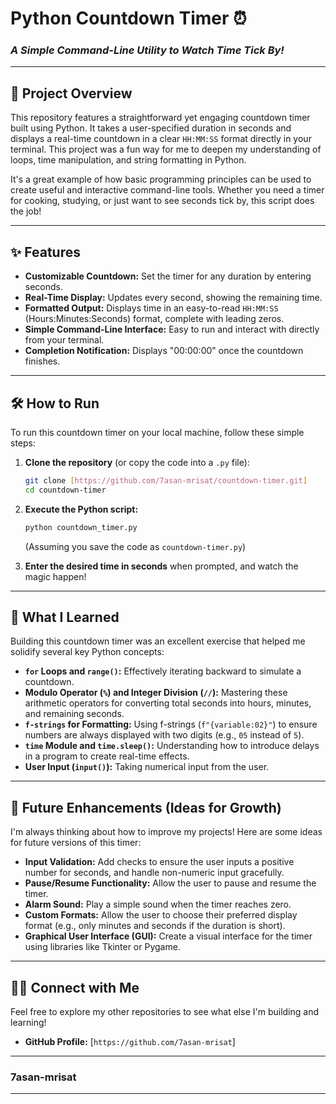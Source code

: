 # Python Countdown Timer ⏰

### *A Simple Command-Line Utility to Watch Time Tick By!*

---

## 🚀 Project Overview

This repository features a straightforward yet engaging countdown timer built using Python. It takes a user-specified duration in seconds and displays a real-time countdown in a clear `HH:MM:SS` format directly in your terminal. This project was a fun way for me to deepen my understanding of loops, time manipulation, and string formatting in Python.

It's a great example of how basic programming principles can be used to create useful and interactive command-line tools. Whether you need a timer for cooking, studying, or just want to see seconds tick by, this script does the job!

---

## ✨ Features

* **Customizable Countdown:** Set the timer for any duration by entering seconds.
* **Real-Time Display:** Updates every second, showing the remaining time.
* **Formatted Output:** Displays time in an easy-to-read `HH:MM:SS` (Hours:Minutes:Seconds) format, complete with leading zeros.
* **Simple Command-Line Interface:** Easy to run and interact with directly from your terminal.
* **Completion Notification:** Displays "00:00:00" once the countdown finishes.

---

## 🛠️ How to Run

To run this countdown timer on your local machine, follow these simple steps:

1.  **Clone the repository** (or copy the code into a `.py` file):
    ```bash
    git clone [https://github.com/7asan-mrisat/countdown-timer.git]
    cd countdown-timer
    ```
2.  **Execute the Python script:**
    ```bash
    python countdown_timer.py
    ```
    (Assuming you save the code as `countdown-timer.py`)

3.  **Enter the desired time in seconds** when prompted, and watch the magic happen!

---

## 🧠 What I Learned

Building this countdown timer was an excellent exercise that helped me solidify several key Python concepts:

* **`for` Loops and `range()`:** Effectively iterating backward to simulate a countdown.
* **Modulo Operator (`%`) and Integer Division (`//`):** Mastering these arithmetic operators for converting total seconds into hours, minutes, and remaining seconds.
* **`f-strings` for Formatting:** Using f-strings (`f"{variable:02}"`) to ensure numbers are always displayed with two digits (e.g., `05` instead of `5`).
* **`time` Module and `time.sleep()`:** Understanding how to introduce delays in a program to create real-time effects.
* **User Input (`input()`):** Taking numerical input from the user.

---

## 🔮 Future Enhancements (Ideas for Growth)

I'm always thinking about how to improve my projects! Here are some ideas for future versions of this timer:

* **Input Validation:** Add checks to ensure the user inputs a positive number for seconds, and handle non-numeric input gracefully.
* **Pause/Resume Functionality:** Allow the user to pause and resume the timer.
* **Alarm Sound:** Play a simple sound when the timer reaches zero.
* **Custom Formats:** Allow the user to choose their preferred display format (e.g., only minutes and seconds if the duration is short).
* **Graphical User Interface (GUI):** Create a visual interface for the timer using libraries like Tkinter or Pygame.

---

## 🧑‍💻 Connect with Me

Feel free to explore my other repositories to see what else I'm building and learning!

* **GitHub Profile:** [`https://github.com/7asan-mrisat`]

---

### 7asan-mrisat

---
